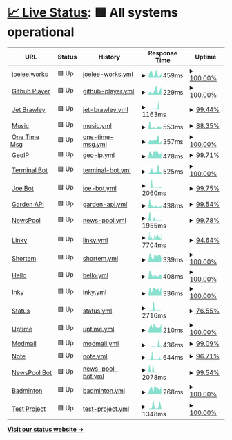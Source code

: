 # [📈 Live Status](https://upptime.github.io/upptime): <!--live status--> **🟩 All systems operational**

<!--start: status pages-->
<!-- This summary is generated by Upptime (https://github.com/upptime/upptime) -->
<!-- Do not edit this manually, your changes will be overwritten -->
<!-- prettier-ignore -->
| URL | Status | History | Response Time | Uptime |
| --- | ------ | ------- | ------------- | ------ |
| <img alt="" src="https://icons.duckduckgo.com/ip3/joelee.works.ico" height="13"> [joelee.works](https://joelee.works) | 🟩 Up | [joelee-works.yml](https://github.com/iamsurgee/uptime/commits/HEAD/history/joelee-works.yml) | <details><summary><img alt="Response time graph" src="./graphs/joelee-works/response-time-week.png" height="20"> 459ms</summary><br><a href="https://iamsurgee.github.io/uptime/history/joelee-works"><img alt="Response time 420" src="https://img.shields.io/endpoint?url=https%3A%2F%2Fraw.githubusercontent.com%2Fiamsurgee%2Fuptime%2FHEAD%2Fapi%2Fjoelee-works%2Fresponse-time.json"></a><br><a href="https://iamsurgee.github.io/uptime/history/joelee-works"><img alt="24-hour response time 522" src="https://img.shields.io/endpoint?url=https%3A%2F%2Fraw.githubusercontent.com%2Fiamsurgee%2Fuptime%2FHEAD%2Fapi%2Fjoelee-works%2Fresponse-time-day.json"></a><br><a href="https://iamsurgee.github.io/uptime/history/joelee-works"><img alt="7-day response time 459" src="https://img.shields.io/endpoint?url=https%3A%2F%2Fraw.githubusercontent.com%2Fiamsurgee%2Fuptime%2FHEAD%2Fapi%2Fjoelee-works%2Fresponse-time-week.json"></a><br><a href="https://iamsurgee.github.io/uptime/history/joelee-works"><img alt="30-day response time 417" src="https://img.shields.io/endpoint?url=https%3A%2F%2Fraw.githubusercontent.com%2Fiamsurgee%2Fuptime%2FHEAD%2Fapi%2Fjoelee-works%2Fresponse-time-month.json"></a><br><a href="https://iamsurgee.github.io/uptime/history/joelee-works"><img alt="1-year response time 420" src="https://img.shields.io/endpoint?url=https%3A%2F%2Fraw.githubusercontent.com%2Fiamsurgee%2Fuptime%2FHEAD%2Fapi%2Fjoelee-works%2Fresponse-time-year.json"></a></details> | <details><summary><a href="https://iamsurgee.github.io/uptime/history/joelee-works">100.00%</a></summary><a href="https://iamsurgee.github.io/uptime/history/joelee-works"><img alt="All-time uptime 100.00%" src="https://img.shields.io/endpoint?url=https%3A%2F%2Fraw.githubusercontent.com%2Fiamsurgee%2Fuptime%2FHEAD%2Fapi%2Fjoelee-works%2Fuptime.json"></a><br><a href="https://iamsurgee.github.io/uptime/history/joelee-works"><img alt="24-hour uptime 100.00%" src="https://img.shields.io/endpoint?url=https%3A%2F%2Fraw.githubusercontent.com%2Fiamsurgee%2Fuptime%2FHEAD%2Fapi%2Fjoelee-works%2Fuptime-day.json"></a><br><a href="https://iamsurgee.github.io/uptime/history/joelee-works"><img alt="7-day uptime 100.00%" src="https://img.shields.io/endpoint?url=https%3A%2F%2Fraw.githubusercontent.com%2Fiamsurgee%2Fuptime%2FHEAD%2Fapi%2Fjoelee-works%2Fuptime-week.json"></a><br><a href="https://iamsurgee.github.io/uptime/history/joelee-works"><img alt="30-day uptime 100.00%" src="https://img.shields.io/endpoint?url=https%3A%2F%2Fraw.githubusercontent.com%2Fiamsurgee%2Fuptime%2FHEAD%2Fapi%2Fjoelee-works%2Fuptime-month.json"></a><br><a href="https://iamsurgee.github.io/uptime/history/joelee-works"><img alt="1-year uptime 100.00%" src="https://img.shields.io/endpoint?url=https%3A%2F%2Fraw.githubusercontent.com%2Fiamsurgee%2Fuptime%2FHEAD%2Fapi%2Fjoelee-works%2Fuptime-year.json"></a></details>
| <img alt="" src="https://icons.duckduckgo.com/ip3/music.joelee.works.ico" height="13"> [Github Player](https://music.joelee.works) | 🟩 Up | [github-player.yml](https://github.com/iamsurgee/uptime/commits/HEAD/history/github-player.yml) | <details><summary><img alt="Response time graph" src="./graphs/github-player/response-time-week.png" height="20"> 229ms</summary><br><a href="https://iamsurgee.github.io/uptime/history/github-player"><img alt="Response time 193" src="https://img.shields.io/endpoint?url=https%3A%2F%2Fraw.githubusercontent.com%2Fiamsurgee%2Fuptime%2FHEAD%2Fapi%2Fgithub-player%2Fresponse-time.json"></a><br><a href="https://iamsurgee.github.io/uptime/history/github-player"><img alt="24-hour response time 434" src="https://img.shields.io/endpoint?url=https%3A%2F%2Fraw.githubusercontent.com%2Fiamsurgee%2Fuptime%2FHEAD%2Fapi%2Fgithub-player%2Fresponse-time-day.json"></a><br><a href="https://iamsurgee.github.io/uptime/history/github-player"><img alt="7-day response time 229" src="https://img.shields.io/endpoint?url=https%3A%2F%2Fraw.githubusercontent.com%2Fiamsurgee%2Fuptime%2FHEAD%2Fapi%2Fgithub-player%2Fresponse-time-week.json"></a><br><a href="https://iamsurgee.github.io/uptime/history/github-player"><img alt="30-day response time 193" src="https://img.shields.io/endpoint?url=https%3A%2F%2Fraw.githubusercontent.com%2Fiamsurgee%2Fuptime%2FHEAD%2Fapi%2Fgithub-player%2Fresponse-time-month.json"></a><br><a href="https://iamsurgee.github.io/uptime/history/github-player"><img alt="1-year response time 193" src="https://img.shields.io/endpoint?url=https%3A%2F%2Fraw.githubusercontent.com%2Fiamsurgee%2Fuptime%2FHEAD%2Fapi%2Fgithub-player%2Fresponse-time-year.json"></a></details> | <details><summary><a href="https://iamsurgee.github.io/uptime/history/github-player">100.00%</a></summary><a href="https://iamsurgee.github.io/uptime/history/github-player"><img alt="All-time uptime 100.00%" src="https://img.shields.io/endpoint?url=https%3A%2F%2Fraw.githubusercontent.com%2Fiamsurgee%2Fuptime%2FHEAD%2Fapi%2Fgithub-player%2Fuptime.json"></a><br><a href="https://iamsurgee.github.io/uptime/history/github-player"><img alt="24-hour uptime 100.00%" src="https://img.shields.io/endpoint?url=https%3A%2F%2Fraw.githubusercontent.com%2Fiamsurgee%2Fuptime%2FHEAD%2Fapi%2Fgithub-player%2Fuptime-day.json"></a><br><a href="https://iamsurgee.github.io/uptime/history/github-player"><img alt="7-day uptime 100.00%" src="https://img.shields.io/endpoint?url=https%3A%2F%2Fraw.githubusercontent.com%2Fiamsurgee%2Fuptime%2FHEAD%2Fapi%2Fgithub-player%2Fuptime-week.json"></a><br><a href="https://iamsurgee.github.io/uptime/history/github-player"><img alt="30-day uptime 100.00%" src="https://img.shields.io/endpoint?url=https%3A%2F%2Fraw.githubusercontent.com%2Fiamsurgee%2Fuptime%2FHEAD%2Fapi%2Fgithub-player%2Fuptime-month.json"></a><br><a href="https://iamsurgee.github.io/uptime/history/github-player"><img alt="1-year uptime 100.00%" src="https://img.shields.io/endpoint?url=https%3A%2F%2Fraw.githubusercontent.com%2Fiamsurgee%2Fuptime%2FHEAD%2Fapi%2Fgithub-player%2Fuptime-year.json"></a></details>
| <img alt="" src="https://icons.duckduckgo.com/ip3/cruelajarevents--leecheeyong.repl.co.ico" height="13"> [Jet Brawley](https://cruelajarevents--leecheeyong.repl.co/) | 🟩 Up | [jet-brawley.yml](https://github.com/iamsurgee/uptime/commits/HEAD/history/jet-brawley.yml) | <details><summary><img alt="Response time graph" src="./graphs/jet-brawley/response-time-week.png" height="20"> 1163ms</summary><br><a href="https://iamsurgee.github.io/uptime/history/jet-brawley"><img alt="Response time 733" src="https://img.shields.io/endpoint?url=https%3A%2F%2Fraw.githubusercontent.com%2Fiamsurgee%2Fuptime%2FHEAD%2Fapi%2Fjet-brawley%2Fresponse-time.json"></a><br><a href="https://iamsurgee.github.io/uptime/history/jet-brawley"><img alt="24-hour response time 208" src="https://img.shields.io/endpoint?url=https%3A%2F%2Fraw.githubusercontent.com%2Fiamsurgee%2Fuptime%2FHEAD%2Fapi%2Fjet-brawley%2Fresponse-time-day.json"></a><br><a href="https://iamsurgee.github.io/uptime/history/jet-brawley"><img alt="7-day response time 1163" src="https://img.shields.io/endpoint?url=https%3A%2F%2Fraw.githubusercontent.com%2Fiamsurgee%2Fuptime%2FHEAD%2Fapi%2Fjet-brawley%2Fresponse-time-week.json"></a><br><a href="https://iamsurgee.github.io/uptime/history/jet-brawley"><img alt="30-day response time 638" src="https://img.shields.io/endpoint?url=https%3A%2F%2Fraw.githubusercontent.com%2Fiamsurgee%2Fuptime%2FHEAD%2Fapi%2Fjet-brawley%2Fresponse-time-month.json"></a><br><a href="https://iamsurgee.github.io/uptime/history/jet-brawley"><img alt="1-year response time 733" src="https://img.shields.io/endpoint?url=https%3A%2F%2Fraw.githubusercontent.com%2Fiamsurgee%2Fuptime%2FHEAD%2Fapi%2Fjet-brawley%2Fresponse-time-year.json"></a></details> | <details><summary><a href="https://iamsurgee.github.io/uptime/history/jet-brawley">99.44%</a></summary><a href="https://iamsurgee.github.io/uptime/history/jet-brawley"><img alt="All-time uptime 99.81%" src="https://img.shields.io/endpoint?url=https%3A%2F%2Fraw.githubusercontent.com%2Fiamsurgee%2Fuptime%2FHEAD%2Fapi%2Fjet-brawley%2Fuptime.json"></a><br><a href="https://iamsurgee.github.io/uptime/history/jet-brawley"><img alt="24-hour uptime 100.00%" src="https://img.shields.io/endpoint?url=https%3A%2F%2Fraw.githubusercontent.com%2Fiamsurgee%2Fuptime%2FHEAD%2Fapi%2Fjet-brawley%2Fuptime-day.json"></a><br><a href="https://iamsurgee.github.io/uptime/history/jet-brawley"><img alt="7-day uptime 99.44%" src="https://img.shields.io/endpoint?url=https%3A%2F%2Fraw.githubusercontent.com%2Fiamsurgee%2Fuptime%2FHEAD%2Fapi%2Fjet-brawley%2Fuptime-week.json"></a><br><a href="https://iamsurgee.github.io/uptime/history/jet-brawley"><img alt="30-day uptime 99.87%" src="https://img.shields.io/endpoint?url=https%3A%2F%2Fraw.githubusercontent.com%2Fiamsurgee%2Fuptime%2FHEAD%2Fapi%2Fjet-brawley%2Fuptime-month.json"></a><br><a href="https://iamsurgee.github.io/uptime/history/jet-brawley"><img alt="1-year uptime 99.81%" src="https://img.shields.io/endpoint?url=https%3A%2F%2Fraw.githubusercontent.com%2Fiamsurgee%2Fuptime%2FHEAD%2Fapi%2Fjet-brawley%2Fuptime-year.json"></a></details>
| <img alt="" src="https://icons.duckduckgo.com/ip3/music.is-a.dev.ico" height="13"> [Music](https://music.is-a.dev) | 🟩 Up | [music.yml](https://github.com/iamsurgee/uptime/commits/HEAD/history/music.yml) | <details><summary><img alt="Response time graph" src="./graphs/music/response-time-week.png" height="20"> 553ms</summary><br><a href="https://iamsurgee.github.io/uptime/history/music"><img alt="Response time 550" src="https://img.shields.io/endpoint?url=https%3A%2F%2Fraw.githubusercontent.com%2Fiamsurgee%2Fuptime%2FHEAD%2Fapi%2Fmusic%2Fresponse-time.json"></a><br><a href="https://iamsurgee.github.io/uptime/history/music"><img alt="24-hour response time 455" src="https://img.shields.io/endpoint?url=https%3A%2F%2Fraw.githubusercontent.com%2Fiamsurgee%2Fuptime%2FHEAD%2Fapi%2Fmusic%2Fresponse-time-day.json"></a><br><a href="https://iamsurgee.github.io/uptime/history/music"><img alt="7-day response time 553" src="https://img.shields.io/endpoint?url=https%3A%2F%2Fraw.githubusercontent.com%2Fiamsurgee%2Fuptime%2FHEAD%2Fapi%2Fmusic%2Fresponse-time-week.json"></a><br><a href="https://iamsurgee.github.io/uptime/history/music"><img alt="30-day response time 481" src="https://img.shields.io/endpoint?url=https%3A%2F%2Fraw.githubusercontent.com%2Fiamsurgee%2Fuptime%2FHEAD%2Fapi%2Fmusic%2Fresponse-time-month.json"></a><br><a href="https://iamsurgee.github.io/uptime/history/music"><img alt="1-year response time 550" src="https://img.shields.io/endpoint?url=https%3A%2F%2Fraw.githubusercontent.com%2Fiamsurgee%2Fuptime%2FHEAD%2Fapi%2Fmusic%2Fresponse-time-year.json"></a></details> | <details><summary><a href="https://iamsurgee.github.io/uptime/history/music">88.35%</a></summary><a href="https://iamsurgee.github.io/uptime/history/music"><img alt="All-time uptime 98.46%" src="https://img.shields.io/endpoint?url=https%3A%2F%2Fraw.githubusercontent.com%2Fiamsurgee%2Fuptime%2FHEAD%2Fapi%2Fmusic%2Fuptime.json"></a><br><a href="https://iamsurgee.github.io/uptime/history/music"><img alt="24-hour uptime 65.05%" src="https://img.shields.io/endpoint?url=https%3A%2F%2Fraw.githubusercontent.com%2Fiamsurgee%2Fuptime%2FHEAD%2Fapi%2Fmusic%2Fuptime-day.json"></a><br><a href="https://iamsurgee.github.io/uptime/history/music"><img alt="7-day uptime 88.35%" src="https://img.shields.io/endpoint?url=https%3A%2F%2Fraw.githubusercontent.com%2Fiamsurgee%2Fuptime%2FHEAD%2Fapi%2Fmusic%2Fuptime-week.json"></a><br><a href="https://iamsurgee.github.io/uptime/history/music"><img alt="30-day uptime 97.23%" src="https://img.shields.io/endpoint?url=https%3A%2F%2Fraw.githubusercontent.com%2Fiamsurgee%2Fuptime%2FHEAD%2Fapi%2Fmusic%2Fuptime-month.json"></a><br><a href="https://iamsurgee.github.io/uptime/history/music"><img alt="1-year uptime 98.46%" src="https://img.shields.io/endpoint?url=https%3A%2F%2Fraw.githubusercontent.com%2Fiamsurgee%2Fuptime%2FHEAD%2Fapi%2Fmusic%2Fuptime-year.json"></a></details>
| <img alt="" src="https://icons.duckduckgo.com/ip3/onemsg.js.org.ico" height="13"> [One Time Msg](https://onemsg.js.org/) | 🟩 Up | [one-time-msg.yml](https://github.com/iamsurgee/uptime/commits/HEAD/history/one-time-msg.yml) | <details><summary><img alt="Response time graph" src="./graphs/one-time-msg/response-time-week.png" height="20"> 357ms</summary><br><a href="https://iamsurgee.github.io/uptime/history/one-time-msg"><img alt="Response time 544" src="https://img.shields.io/endpoint?url=https%3A%2F%2Fraw.githubusercontent.com%2Fiamsurgee%2Fuptime%2FHEAD%2Fapi%2Fone-time-msg%2Fresponse-time.json"></a><br><a href="https://iamsurgee.github.io/uptime/history/one-time-msg"><img alt="24-hour response time 253" src="https://img.shields.io/endpoint?url=https%3A%2F%2Fraw.githubusercontent.com%2Fiamsurgee%2Fuptime%2FHEAD%2Fapi%2Fone-time-msg%2Fresponse-time-day.json"></a><br><a href="https://iamsurgee.github.io/uptime/history/one-time-msg"><img alt="7-day response time 357" src="https://img.shields.io/endpoint?url=https%3A%2F%2Fraw.githubusercontent.com%2Fiamsurgee%2Fuptime%2FHEAD%2Fapi%2Fone-time-msg%2Fresponse-time-week.json"></a><br><a href="https://iamsurgee.github.io/uptime/history/one-time-msg"><img alt="30-day response time 646" src="https://img.shields.io/endpoint?url=https%3A%2F%2Fraw.githubusercontent.com%2Fiamsurgee%2Fuptime%2FHEAD%2Fapi%2Fone-time-msg%2Fresponse-time-month.json"></a><br><a href="https://iamsurgee.github.io/uptime/history/one-time-msg"><img alt="1-year response time 544" src="https://img.shields.io/endpoint?url=https%3A%2F%2Fraw.githubusercontent.com%2Fiamsurgee%2Fuptime%2FHEAD%2Fapi%2Fone-time-msg%2Fresponse-time-year.json"></a></details> | <details><summary><a href="https://iamsurgee.github.io/uptime/history/one-time-msg">100.00%</a></summary><a href="https://iamsurgee.github.io/uptime/history/one-time-msg"><img alt="All-time uptime 99.51%" src="https://img.shields.io/endpoint?url=https%3A%2F%2Fraw.githubusercontent.com%2Fiamsurgee%2Fuptime%2FHEAD%2Fapi%2Fone-time-msg%2Fuptime.json"></a><br><a href="https://iamsurgee.github.io/uptime/history/one-time-msg"><img alt="24-hour uptime 100.00%" src="https://img.shields.io/endpoint?url=https%3A%2F%2Fraw.githubusercontent.com%2Fiamsurgee%2Fuptime%2FHEAD%2Fapi%2Fone-time-msg%2Fuptime-day.json"></a><br><a href="https://iamsurgee.github.io/uptime/history/one-time-msg"><img alt="7-day uptime 100.00%" src="https://img.shields.io/endpoint?url=https%3A%2F%2Fraw.githubusercontent.com%2Fiamsurgee%2Fuptime%2FHEAD%2Fapi%2Fone-time-msg%2Fuptime-week.json"></a><br><a href="https://iamsurgee.github.io/uptime/history/one-time-msg"><img alt="30-day uptime 99.92%" src="https://img.shields.io/endpoint?url=https%3A%2F%2Fraw.githubusercontent.com%2Fiamsurgee%2Fuptime%2FHEAD%2Fapi%2Fone-time-msg%2Fuptime-month.json"></a><br><a href="https://iamsurgee.github.io/uptime/history/one-time-msg"><img alt="1-year uptime 99.51%" src="https://img.shields.io/endpoint?url=https%3A%2F%2Fraw.githubusercontent.com%2Fiamsurgee%2Fuptime%2FHEAD%2Fapi%2Fone-time-msg%2Fuptime-year.json"></a></details>
| <img alt="" src="https://icons.duckduckgo.com/ip3/geoip.bsyou.repl.co.ico" height="13"> [GeoIP](https://geoip.bsyou.repl.co/) | 🟩 Up | [geo-ip.yml](https://github.com/iamsurgee/uptime/commits/HEAD/history/geo-ip.yml) | <details><summary><img alt="Response time graph" src="./graphs/geo-ip/response-time-week.png" height="20"> 478ms</summary><br><a href="https://iamsurgee.github.io/uptime/history/geo-ip"><img alt="Response time 750" src="https://img.shields.io/endpoint?url=https%3A%2F%2Fraw.githubusercontent.com%2Fiamsurgee%2Fuptime%2FHEAD%2Fapi%2Fgeo-ip%2Fresponse-time.json"></a><br><a href="https://iamsurgee.github.io/uptime/history/geo-ip"><img alt="24-hour response time 466" src="https://img.shields.io/endpoint?url=https%3A%2F%2Fraw.githubusercontent.com%2Fiamsurgee%2Fuptime%2FHEAD%2Fapi%2Fgeo-ip%2Fresponse-time-day.json"></a><br><a href="https://iamsurgee.github.io/uptime/history/geo-ip"><img alt="7-day response time 478" src="https://img.shields.io/endpoint?url=https%3A%2F%2Fraw.githubusercontent.com%2Fiamsurgee%2Fuptime%2FHEAD%2Fapi%2Fgeo-ip%2Fresponse-time-week.json"></a><br><a href="https://iamsurgee.github.io/uptime/history/geo-ip"><img alt="30-day response time 913" src="https://img.shields.io/endpoint?url=https%3A%2F%2Fraw.githubusercontent.com%2Fiamsurgee%2Fuptime%2FHEAD%2Fapi%2Fgeo-ip%2Fresponse-time-month.json"></a><br><a href="https://iamsurgee.github.io/uptime/history/geo-ip"><img alt="1-year response time 750" src="https://img.shields.io/endpoint?url=https%3A%2F%2Fraw.githubusercontent.com%2Fiamsurgee%2Fuptime%2FHEAD%2Fapi%2Fgeo-ip%2Fresponse-time-year.json"></a></details> | <details><summary><a href="https://iamsurgee.github.io/uptime/history/geo-ip">99.71%</a></summary><a href="https://iamsurgee.github.io/uptime/history/geo-ip"><img alt="All-time uptime 99.92%" src="https://img.shields.io/endpoint?url=https%3A%2F%2Fraw.githubusercontent.com%2Fiamsurgee%2Fuptime%2FHEAD%2Fapi%2Fgeo-ip%2Fuptime.json"></a><br><a href="https://iamsurgee.github.io/uptime/history/geo-ip"><img alt="24-hour uptime 100.00%" src="https://img.shields.io/endpoint?url=https%3A%2F%2Fraw.githubusercontent.com%2Fiamsurgee%2Fuptime%2FHEAD%2Fapi%2Fgeo-ip%2Fuptime-day.json"></a><br><a href="https://iamsurgee.github.io/uptime/history/geo-ip"><img alt="7-day uptime 99.71%" src="https://img.shields.io/endpoint?url=https%3A%2F%2Fraw.githubusercontent.com%2Fiamsurgee%2Fuptime%2FHEAD%2Fapi%2Fgeo-ip%2Fuptime-week.json"></a><br><a href="https://iamsurgee.github.io/uptime/history/geo-ip"><img alt="30-day uptime 99.85%" src="https://img.shields.io/endpoint?url=https%3A%2F%2Fraw.githubusercontent.com%2Fiamsurgee%2Fuptime%2FHEAD%2Fapi%2Fgeo-ip%2Fuptime-month.json"></a><br><a href="https://iamsurgee.github.io/uptime/history/geo-ip"><img alt="1-year uptime 99.92%" src="https://img.shields.io/endpoint?url=https%3A%2F%2Fraw.githubusercontent.com%2Fiamsurgee%2Fuptime%2FHEAD%2Fapi%2Fgeo-ip%2Fuptime-year.json"></a></details>
| <img alt="" src="https://icons.duckduckgo.com/ip3/terminal.bsyou.repl.co.ico" height="13"> [Terminal Bot](https://terminal.bsyou.repl.co/) | 🟩 Up | [terminal-bot.yml](https://github.com/iamsurgee/uptime/commits/HEAD/history/terminal-bot.yml) | <details><summary><img alt="Response time graph" src="./graphs/terminal-bot/response-time-week.png" height="20"> 525ms</summary><br><a href="https://iamsurgee.github.io/uptime/history/terminal-bot"><img alt="Response time 1417" src="https://img.shields.io/endpoint?url=https%3A%2F%2Fraw.githubusercontent.com%2Fiamsurgee%2Fuptime%2FHEAD%2Fapi%2Fterminal-bot%2Fresponse-time.json"></a><br><a href="https://iamsurgee.github.io/uptime/history/terminal-bot"><img alt="24-hour response time 311" src="https://img.shields.io/endpoint?url=https%3A%2F%2Fraw.githubusercontent.com%2Fiamsurgee%2Fuptime%2FHEAD%2Fapi%2Fterminal-bot%2Fresponse-time-day.json"></a><br><a href="https://iamsurgee.github.io/uptime/history/terminal-bot"><img alt="7-day response time 525" src="https://img.shields.io/endpoint?url=https%3A%2F%2Fraw.githubusercontent.com%2Fiamsurgee%2Fuptime%2FHEAD%2Fapi%2Fterminal-bot%2Fresponse-time-week.json"></a><br><a href="https://iamsurgee.github.io/uptime/history/terminal-bot"><img alt="30-day response time 1200" src="https://img.shields.io/endpoint?url=https%3A%2F%2Fraw.githubusercontent.com%2Fiamsurgee%2Fuptime%2FHEAD%2Fapi%2Fterminal-bot%2Fresponse-time-month.json"></a><br><a href="https://iamsurgee.github.io/uptime/history/terminal-bot"><img alt="1-year response time 1417" src="https://img.shields.io/endpoint?url=https%3A%2F%2Fraw.githubusercontent.com%2Fiamsurgee%2Fuptime%2FHEAD%2Fapi%2Fterminal-bot%2Fresponse-time-year.json"></a></details> | <details><summary><a href="https://iamsurgee.github.io/uptime/history/terminal-bot">100.00%</a></summary><a href="https://iamsurgee.github.io/uptime/history/terminal-bot"><img alt="All-time uptime 99.72%" src="https://img.shields.io/endpoint?url=https%3A%2F%2Fraw.githubusercontent.com%2Fiamsurgee%2Fuptime%2FHEAD%2Fapi%2Fterminal-bot%2Fuptime.json"></a><br><a href="https://iamsurgee.github.io/uptime/history/terminal-bot"><img alt="24-hour uptime 100.00%" src="https://img.shields.io/endpoint?url=https%3A%2F%2Fraw.githubusercontent.com%2Fiamsurgee%2Fuptime%2FHEAD%2Fapi%2Fterminal-bot%2Fuptime-day.json"></a><br><a href="https://iamsurgee.github.io/uptime/history/terminal-bot"><img alt="7-day uptime 100.00%" src="https://img.shields.io/endpoint?url=https%3A%2F%2Fraw.githubusercontent.com%2Fiamsurgee%2Fuptime%2FHEAD%2Fapi%2Fterminal-bot%2Fuptime-week.json"></a><br><a href="https://iamsurgee.github.io/uptime/history/terminal-bot"><img alt="30-day uptime 99.68%" src="https://img.shields.io/endpoint?url=https%3A%2F%2Fraw.githubusercontent.com%2Fiamsurgee%2Fuptime%2FHEAD%2Fapi%2Fterminal-bot%2Fuptime-month.json"></a><br><a href="https://iamsurgee.github.io/uptime/history/terminal-bot"><img alt="1-year uptime 99.72%" src="https://img.shields.io/endpoint?url=https%3A%2F%2Fraw.githubusercontent.com%2Fiamsurgee%2Fuptime%2FHEAD%2Fapi%2Fterminal-bot%2Fuptime-year.json"></a></details>
| <img alt="" src="https://icons.duckduckgo.com/ip3/oddballnuttynumericalanalysis--cjyou.repl.co.ico" height="13"> [Joe Bot](https://oddballnuttynumericalanalysis--cjyou.repl.co/) | 🟩 Up | [joe-bot.yml](https://github.com/iamsurgee/uptime/commits/HEAD/history/joe-bot.yml) | <details><summary><img alt="Response time graph" src="./graphs/joe-bot/response-time-week.png" height="20"> 2060ms</summary><br><a href="https://iamsurgee.github.io/uptime/history/joe-bot"><img alt="Response time 1048" src="https://img.shields.io/endpoint?url=https%3A%2F%2Fraw.githubusercontent.com%2Fiamsurgee%2Fuptime%2FHEAD%2Fapi%2Fjoe-bot%2Fresponse-time.json"></a><br><a href="https://iamsurgee.github.io/uptime/history/joe-bot"><img alt="24-hour response time 125" src="https://img.shields.io/endpoint?url=https%3A%2F%2Fraw.githubusercontent.com%2Fiamsurgee%2Fuptime%2FHEAD%2Fapi%2Fjoe-bot%2Fresponse-time-day.json"></a><br><a href="https://iamsurgee.github.io/uptime/history/joe-bot"><img alt="7-day response time 2060" src="https://img.shields.io/endpoint?url=https%3A%2F%2Fraw.githubusercontent.com%2Fiamsurgee%2Fuptime%2FHEAD%2Fapi%2Fjoe-bot%2Fresponse-time-week.json"></a><br><a href="https://iamsurgee.github.io/uptime/history/joe-bot"><img alt="30-day response time 1280" src="https://img.shields.io/endpoint?url=https%3A%2F%2Fraw.githubusercontent.com%2Fiamsurgee%2Fuptime%2FHEAD%2Fapi%2Fjoe-bot%2Fresponse-time-month.json"></a><br><a href="https://iamsurgee.github.io/uptime/history/joe-bot"><img alt="1-year response time 1048" src="https://img.shields.io/endpoint?url=https%3A%2F%2Fraw.githubusercontent.com%2Fiamsurgee%2Fuptime%2FHEAD%2Fapi%2Fjoe-bot%2Fresponse-time-year.json"></a></details> | <details><summary><a href="https://iamsurgee.github.io/uptime/history/joe-bot">99.75%</a></summary><a href="https://iamsurgee.github.io/uptime/history/joe-bot"><img alt="All-time uptime 99.39%" src="https://img.shields.io/endpoint?url=https%3A%2F%2Fraw.githubusercontent.com%2Fiamsurgee%2Fuptime%2FHEAD%2Fapi%2Fjoe-bot%2Fuptime.json"></a><br><a href="https://iamsurgee.github.io/uptime/history/joe-bot"><img alt="24-hour uptime 100.00%" src="https://img.shields.io/endpoint?url=https%3A%2F%2Fraw.githubusercontent.com%2Fiamsurgee%2Fuptime%2FHEAD%2Fapi%2Fjoe-bot%2Fuptime-day.json"></a><br><a href="https://iamsurgee.github.io/uptime/history/joe-bot"><img alt="7-day uptime 99.75%" src="https://img.shields.io/endpoint?url=https%3A%2F%2Fraw.githubusercontent.com%2Fiamsurgee%2Fuptime%2FHEAD%2Fapi%2Fjoe-bot%2Fuptime-week.json"></a><br><a href="https://iamsurgee.github.io/uptime/history/joe-bot"><img alt="30-day uptime 99.86%" src="https://img.shields.io/endpoint?url=https%3A%2F%2Fraw.githubusercontent.com%2Fiamsurgee%2Fuptime%2FHEAD%2Fapi%2Fjoe-bot%2Fuptime-month.json"></a><br><a href="https://iamsurgee.github.io/uptime/history/joe-bot"><img alt="1-year uptime 99.39%" src="https://img.shields.io/endpoint?url=https%3A%2F%2Fraw.githubusercontent.com%2Fiamsurgee%2Fuptime%2FHEAD%2Fapi%2Fjoe-bot%2Fuptime-year.json"></a></details>
| <img alt="" src="https://icons.duckduckgo.com/ip3/garden.is-a.dev.ico" height="13"> [Garden API](https://garden.is-a.dev) | 🟩 Up | [garden-api.yml](https://github.com/iamsurgee/uptime/commits/HEAD/history/garden-api.yml) | <details><summary><img alt="Response time graph" src="./graphs/garden-api/response-time-week.png" height="20"> 438ms</summary><br><a href="https://iamsurgee.github.io/uptime/history/garden-api"><img alt="Response time 795" src="https://img.shields.io/endpoint?url=https%3A%2F%2Fraw.githubusercontent.com%2Fiamsurgee%2Fuptime%2FHEAD%2Fapi%2Fgarden-api%2Fresponse-time.json"></a><br><a href="https://iamsurgee.github.io/uptime/history/garden-api"><img alt="24-hour response time 354" src="https://img.shields.io/endpoint?url=https%3A%2F%2Fraw.githubusercontent.com%2Fiamsurgee%2Fuptime%2FHEAD%2Fapi%2Fgarden-api%2Fresponse-time-day.json"></a><br><a href="https://iamsurgee.github.io/uptime/history/garden-api"><img alt="7-day response time 438" src="https://img.shields.io/endpoint?url=https%3A%2F%2Fraw.githubusercontent.com%2Fiamsurgee%2Fuptime%2FHEAD%2Fapi%2Fgarden-api%2Fresponse-time-week.json"></a><br><a href="https://iamsurgee.github.io/uptime/history/garden-api"><img alt="30-day response time 765" src="https://img.shields.io/endpoint?url=https%3A%2F%2Fraw.githubusercontent.com%2Fiamsurgee%2Fuptime%2FHEAD%2Fapi%2Fgarden-api%2Fresponse-time-month.json"></a><br><a href="https://iamsurgee.github.io/uptime/history/garden-api"><img alt="1-year response time 795" src="https://img.shields.io/endpoint?url=https%3A%2F%2Fraw.githubusercontent.com%2Fiamsurgee%2Fuptime%2FHEAD%2Fapi%2Fgarden-api%2Fresponse-time-year.json"></a></details> | <details><summary><a href="https://iamsurgee.github.io/uptime/history/garden-api">99.54%</a></summary><a href="https://iamsurgee.github.io/uptime/history/garden-api"><img alt="All-time uptime 99.38%" src="https://img.shields.io/endpoint?url=https%3A%2F%2Fraw.githubusercontent.com%2Fiamsurgee%2Fuptime%2FHEAD%2Fapi%2Fgarden-api%2Fuptime.json"></a><br><a href="https://iamsurgee.github.io/uptime/history/garden-api"><img alt="24-hour uptime 100.00%" src="https://img.shields.io/endpoint?url=https%3A%2F%2Fraw.githubusercontent.com%2Fiamsurgee%2Fuptime%2FHEAD%2Fapi%2Fgarden-api%2Fuptime-day.json"></a><br><a href="https://iamsurgee.github.io/uptime/history/garden-api"><img alt="7-day uptime 99.54%" src="https://img.shields.io/endpoint?url=https%3A%2F%2Fraw.githubusercontent.com%2Fiamsurgee%2Fuptime%2FHEAD%2Fapi%2Fgarden-api%2Fuptime-week.json"></a><br><a href="https://iamsurgee.github.io/uptime/history/garden-api"><img alt="30-day uptime 98.97%" src="https://img.shields.io/endpoint?url=https%3A%2F%2Fraw.githubusercontent.com%2Fiamsurgee%2Fuptime%2FHEAD%2Fapi%2Fgarden-api%2Fuptime-month.json"></a><br><a href="https://iamsurgee.github.io/uptime/history/garden-api"><img alt="1-year uptime 99.38%" src="https://img.shields.io/endpoint?url=https%3A%2F%2Fraw.githubusercontent.com%2Fiamsurgee%2Fuptime%2FHEAD%2Fapi%2Fgarden-api%2Fuptime-year.json"></a></details>
| <img alt="" src="https://icons.duckduckgo.com/ip3/newspool.js.org.ico" height="13"> [NewsPool](https://newspool.js.org) | 🟩 Up | [news-pool.yml](https://github.com/iamsurgee/uptime/commits/HEAD/history/news-pool.yml) | <details><summary><img alt="Response time graph" src="./graphs/news-pool/response-time-week.png" height="20"> 1955ms</summary><br><a href="https://iamsurgee.github.io/uptime/history/news-pool"><img alt="Response time 1165" src="https://img.shields.io/endpoint?url=https%3A%2F%2Fraw.githubusercontent.com%2Fiamsurgee%2Fuptime%2FHEAD%2Fapi%2Fnews-pool%2Fresponse-time.json"></a><br><a href="https://iamsurgee.github.io/uptime/history/news-pool"><img alt="24-hour response time 472" src="https://img.shields.io/endpoint?url=https%3A%2F%2Fraw.githubusercontent.com%2Fiamsurgee%2Fuptime%2FHEAD%2Fapi%2Fnews-pool%2Fresponse-time-day.json"></a><br><a href="https://iamsurgee.github.io/uptime/history/news-pool"><img alt="7-day response time 1955" src="https://img.shields.io/endpoint?url=https%3A%2F%2Fraw.githubusercontent.com%2Fiamsurgee%2Fuptime%2FHEAD%2Fapi%2Fnews-pool%2Fresponse-time-week.json"></a><br><a href="https://iamsurgee.github.io/uptime/history/news-pool"><img alt="30-day response time 1712" src="https://img.shields.io/endpoint?url=https%3A%2F%2Fraw.githubusercontent.com%2Fiamsurgee%2Fuptime%2FHEAD%2Fapi%2Fnews-pool%2Fresponse-time-month.json"></a><br><a href="https://iamsurgee.github.io/uptime/history/news-pool"><img alt="1-year response time 1165" src="https://img.shields.io/endpoint?url=https%3A%2F%2Fraw.githubusercontent.com%2Fiamsurgee%2Fuptime%2FHEAD%2Fapi%2Fnews-pool%2Fresponse-time-year.json"></a></details> | <details><summary><a href="https://iamsurgee.github.io/uptime/history/news-pool">99.78%</a></summary><a href="https://iamsurgee.github.io/uptime/history/news-pool"><img alt="All-time uptime 99.41%" src="https://img.shields.io/endpoint?url=https%3A%2F%2Fraw.githubusercontent.com%2Fiamsurgee%2Fuptime%2FHEAD%2Fapi%2Fnews-pool%2Fuptime.json"></a><br><a href="https://iamsurgee.github.io/uptime/history/news-pool"><img alt="24-hour uptime 100.00%" src="https://img.shields.io/endpoint?url=https%3A%2F%2Fraw.githubusercontent.com%2Fiamsurgee%2Fuptime%2FHEAD%2Fapi%2Fnews-pool%2Fuptime-day.json"></a><br><a href="https://iamsurgee.github.io/uptime/history/news-pool"><img alt="7-day uptime 99.78%" src="https://img.shields.io/endpoint?url=https%3A%2F%2Fraw.githubusercontent.com%2Fiamsurgee%2Fuptime%2FHEAD%2Fapi%2Fnews-pool%2Fuptime-week.json"></a><br><a href="https://iamsurgee.github.io/uptime/history/news-pool"><img alt="30-day uptime 99.87%" src="https://img.shields.io/endpoint?url=https%3A%2F%2Fraw.githubusercontent.com%2Fiamsurgee%2Fuptime%2FHEAD%2Fapi%2Fnews-pool%2Fuptime-month.json"></a><br><a href="https://iamsurgee.github.io/uptime/history/news-pool"><img alt="1-year uptime 99.41%" src="https://img.shields.io/endpoint?url=https%3A%2F%2Fraw.githubusercontent.com%2Fiamsurgee%2Fuptime%2FHEAD%2Fapi%2Fnews-pool%2Fuptime-year.json"></a></details>
| <img alt="" src="https://icons.duckduckgo.com/ip3/unrealisticgrimvolcano-1.redirector.repl.co.ico" height="13"> [Linky](https://UnrealisticGrimVolcano-1.redirector.repl.co) | 🟩 Up | [linky.yml](https://github.com/iamsurgee/uptime/commits/HEAD/history/linky.yml) | <details><summary><img alt="Response time graph" src="./graphs/linky/response-time-week.png" height="20"> 7704ms</summary><br><a href="https://iamsurgee.github.io/uptime/history/linky"><img alt="Response time 9462" src="https://img.shields.io/endpoint?url=https%3A%2F%2Fraw.githubusercontent.com%2Fiamsurgee%2Fuptime%2FHEAD%2Fapi%2Flinky%2Fresponse-time.json"></a><br><a href="https://iamsurgee.github.io/uptime/history/linky"><img alt="24-hour response time 6385" src="https://img.shields.io/endpoint?url=https%3A%2F%2Fraw.githubusercontent.com%2Fiamsurgee%2Fuptime%2FHEAD%2Fapi%2Flinky%2Fresponse-time-day.json"></a><br><a href="https://iamsurgee.github.io/uptime/history/linky"><img alt="7-day response time 7704" src="https://img.shields.io/endpoint?url=https%3A%2F%2Fraw.githubusercontent.com%2Fiamsurgee%2Fuptime%2FHEAD%2Fapi%2Flinky%2Fresponse-time-week.json"></a><br><a href="https://iamsurgee.github.io/uptime/history/linky"><img alt="30-day response time 8016" src="https://img.shields.io/endpoint?url=https%3A%2F%2Fraw.githubusercontent.com%2Fiamsurgee%2Fuptime%2FHEAD%2Fapi%2Flinky%2Fresponse-time-month.json"></a><br><a href="https://iamsurgee.github.io/uptime/history/linky"><img alt="1-year response time 9462" src="https://img.shields.io/endpoint?url=https%3A%2F%2Fraw.githubusercontent.com%2Fiamsurgee%2Fuptime%2FHEAD%2Fapi%2Flinky%2Fresponse-time-year.json"></a></details> | <details><summary><a href="https://iamsurgee.github.io/uptime/history/linky">94.64%</a></summary><a href="https://iamsurgee.github.io/uptime/history/linky"><img alt="All-time uptime 90.95%" src="https://img.shields.io/endpoint?url=https%3A%2F%2Fraw.githubusercontent.com%2Fiamsurgee%2Fuptime%2FHEAD%2Fapi%2Flinky%2Fuptime.json"></a><br><a href="https://iamsurgee.github.io/uptime/history/linky"><img alt="24-hour uptime 96.16%" src="https://img.shields.io/endpoint?url=https%3A%2F%2Fraw.githubusercontent.com%2Fiamsurgee%2Fuptime%2FHEAD%2Fapi%2Flinky%2Fuptime-day.json"></a><br><a href="https://iamsurgee.github.io/uptime/history/linky"><img alt="7-day uptime 94.64%" src="https://img.shields.io/endpoint?url=https%3A%2F%2Fraw.githubusercontent.com%2Fiamsurgee%2Fuptime%2FHEAD%2Fapi%2Flinky%2Fuptime-week.json"></a><br><a href="https://iamsurgee.github.io/uptime/history/linky"><img alt="30-day uptime 91.06%" src="https://img.shields.io/endpoint?url=https%3A%2F%2Fraw.githubusercontent.com%2Fiamsurgee%2Fuptime%2FHEAD%2Fapi%2Flinky%2Fuptime-month.json"></a><br><a href="https://iamsurgee.github.io/uptime/history/linky"><img alt="1-year uptime 90.95%" src="https://img.shields.io/endpoint?url=https%3A%2F%2Fraw.githubusercontent.com%2Fiamsurgee%2Fuptime%2FHEAD%2Fapi%2Flinky%2Fuptime-year.json"></a></details>
| <img alt="" src="https://icons.duckduckgo.com/ip3/short.is-a.dev.ico" height="13"> [Shortem](https://short.is-a.dev) | 🟩 Up | [shortem.yml](https://github.com/iamsurgee/uptime/commits/HEAD/history/shortem.yml) | <details><summary><img alt="Response time graph" src="./graphs/shortem/response-time-week.png" height="20"> 339ms</summary><br><a href="https://iamsurgee.github.io/uptime/history/shortem"><img alt="Response time 1560" src="https://img.shields.io/endpoint?url=https%3A%2F%2Fraw.githubusercontent.com%2Fiamsurgee%2Fuptime%2FHEAD%2Fapi%2Fshortem%2Fresponse-time.json"></a><br><a href="https://iamsurgee.github.io/uptime/history/shortem"><img alt="24-hour response time 270" src="https://img.shields.io/endpoint?url=https%3A%2F%2Fraw.githubusercontent.com%2Fiamsurgee%2Fuptime%2FHEAD%2Fapi%2Fshortem%2Fresponse-time-day.json"></a><br><a href="https://iamsurgee.github.io/uptime/history/shortem"><img alt="7-day response time 339" src="https://img.shields.io/endpoint?url=https%3A%2F%2Fraw.githubusercontent.com%2Fiamsurgee%2Fuptime%2FHEAD%2Fapi%2Fshortem%2Fresponse-time-week.json"></a><br><a href="https://iamsurgee.github.io/uptime/history/shortem"><img alt="30-day response time 1514" src="https://img.shields.io/endpoint?url=https%3A%2F%2Fraw.githubusercontent.com%2Fiamsurgee%2Fuptime%2FHEAD%2Fapi%2Fshortem%2Fresponse-time-month.json"></a><br><a href="https://iamsurgee.github.io/uptime/history/shortem"><img alt="1-year response time 1560" src="https://img.shields.io/endpoint?url=https%3A%2F%2Fraw.githubusercontent.com%2Fiamsurgee%2Fuptime%2FHEAD%2Fapi%2Fshortem%2Fresponse-time-year.json"></a></details> | <details><summary><a href="https://iamsurgee.github.io/uptime/history/shortem">100.00%</a></summary><a href="https://iamsurgee.github.io/uptime/history/shortem"><img alt="All-time uptime 94.01%" src="https://img.shields.io/endpoint?url=https%3A%2F%2Fraw.githubusercontent.com%2Fiamsurgee%2Fuptime%2FHEAD%2Fapi%2Fshortem%2Fuptime.json"></a><br><a href="https://iamsurgee.github.io/uptime/history/shortem"><img alt="24-hour uptime 100.00%" src="https://img.shields.io/endpoint?url=https%3A%2F%2Fraw.githubusercontent.com%2Fiamsurgee%2Fuptime%2FHEAD%2Fapi%2Fshortem%2Fuptime-day.json"></a><br><a href="https://iamsurgee.github.io/uptime/history/shortem"><img alt="7-day uptime 100.00%" src="https://img.shields.io/endpoint?url=https%3A%2F%2Fraw.githubusercontent.com%2Fiamsurgee%2Fuptime%2FHEAD%2Fapi%2Fshortem%2Fuptime-week.json"></a><br><a href="https://iamsurgee.github.io/uptime/history/shortem"><img alt="30-day uptime 99.61%" src="https://img.shields.io/endpoint?url=https%3A%2F%2Fraw.githubusercontent.com%2Fiamsurgee%2Fuptime%2FHEAD%2Fapi%2Fshortem%2Fuptime-month.json"></a><br><a href="https://iamsurgee.github.io/uptime/history/shortem"><img alt="1-year uptime 94.01%" src="https://img.shields.io/endpoint?url=https%3A%2F%2Fraw.githubusercontent.com%2Fiamsurgee%2Fuptime%2FHEAD%2Fapi%2Fshortem%2Fuptime-year.json"></a></details>
| <img alt="" src="https://icons.duckduckgo.com/ip3/hello.is-a.dev.ico" height="13"> [Hello](https://hello.is-a.dev) | 🟩 Up | [hello.yml](https://github.com/iamsurgee/uptime/commits/HEAD/history/hello.yml) | <details><summary><img alt="Response time graph" src="./graphs/hello/response-time-week.png" height="20"> 408ms</summary><br><a href="https://iamsurgee.github.io/uptime/history/hello"><img alt="Response time 1547" src="https://img.shields.io/endpoint?url=https%3A%2F%2Fraw.githubusercontent.com%2Fiamsurgee%2Fuptime%2FHEAD%2Fapi%2Fhello%2Fresponse-time.json"></a><br><a href="https://iamsurgee.github.io/uptime/history/hello"><img alt="24-hour response time 363" src="https://img.shields.io/endpoint?url=https%3A%2F%2Fraw.githubusercontent.com%2Fiamsurgee%2Fuptime%2FHEAD%2Fapi%2Fhello%2Fresponse-time-day.json"></a><br><a href="https://iamsurgee.github.io/uptime/history/hello"><img alt="7-day response time 408" src="https://img.shields.io/endpoint?url=https%3A%2F%2Fraw.githubusercontent.com%2Fiamsurgee%2Fuptime%2FHEAD%2Fapi%2Fhello%2Fresponse-time-week.json"></a><br><a href="https://iamsurgee.github.io/uptime/history/hello"><img alt="30-day response time 1492" src="https://img.shields.io/endpoint?url=https%3A%2F%2Fraw.githubusercontent.com%2Fiamsurgee%2Fuptime%2FHEAD%2Fapi%2Fhello%2Fresponse-time-month.json"></a><br><a href="https://iamsurgee.github.io/uptime/history/hello"><img alt="1-year response time 1547" src="https://img.shields.io/endpoint?url=https%3A%2F%2Fraw.githubusercontent.com%2Fiamsurgee%2Fuptime%2FHEAD%2Fapi%2Fhello%2Fresponse-time-year.json"></a></details> | <details><summary><a href="https://iamsurgee.github.io/uptime/history/hello">100.00%</a></summary><a href="https://iamsurgee.github.io/uptime/history/hello"><img alt="All-time uptime 99.44%" src="https://img.shields.io/endpoint?url=https%3A%2F%2Fraw.githubusercontent.com%2Fiamsurgee%2Fuptime%2FHEAD%2Fapi%2Fhello%2Fuptime.json"></a><br><a href="https://iamsurgee.github.io/uptime/history/hello"><img alt="24-hour uptime 100.00%" src="https://img.shields.io/endpoint?url=https%3A%2F%2Fraw.githubusercontent.com%2Fiamsurgee%2Fuptime%2FHEAD%2Fapi%2Fhello%2Fuptime-day.json"></a><br><a href="https://iamsurgee.github.io/uptime/history/hello"><img alt="7-day uptime 100.00%" src="https://img.shields.io/endpoint?url=https%3A%2F%2Fraw.githubusercontent.com%2Fiamsurgee%2Fuptime%2FHEAD%2Fapi%2Fhello%2Fuptime-week.json"></a><br><a href="https://iamsurgee.github.io/uptime/history/hello"><img alt="30-day uptime 99.82%" src="https://img.shields.io/endpoint?url=https%3A%2F%2Fraw.githubusercontent.com%2Fiamsurgee%2Fuptime%2FHEAD%2Fapi%2Fhello%2Fuptime-month.json"></a><br><a href="https://iamsurgee.github.io/uptime/history/hello"><img alt="1-year uptime 99.44%" src="https://img.shields.io/endpoint?url=https%3A%2F%2Fraw.githubusercontent.com%2Fiamsurgee%2Fuptime%2FHEAD%2Fapi%2Fhello%2Fuptime-year.json"></a></details>
| <img alt="" src="https://icons.duckduckgo.com/ip3/ink.is-a.dev.ico" height="13"> [Inky](https://ink.is-a.dev/test) | 🟩 Up | [inky.yml](https://github.com/iamsurgee/uptime/commits/HEAD/history/inky.yml) | <details><summary><img alt="Response time graph" src="./graphs/inky/response-time-week.png" height="20"> 336ms</summary><br><a href="https://iamsurgee.github.io/uptime/history/inky"><img alt="Response time 875" src="https://img.shields.io/endpoint?url=https%3A%2F%2Fraw.githubusercontent.com%2Fiamsurgee%2Fuptime%2FHEAD%2Fapi%2Finky%2Fresponse-time.json"></a><br><a href="https://iamsurgee.github.io/uptime/history/inky"><img alt="24-hour response time 450" src="https://img.shields.io/endpoint?url=https%3A%2F%2Fraw.githubusercontent.com%2Fiamsurgee%2Fuptime%2FHEAD%2Fapi%2Finky%2Fresponse-time-day.json"></a><br><a href="https://iamsurgee.github.io/uptime/history/inky"><img alt="7-day response time 336" src="https://img.shields.io/endpoint?url=https%3A%2F%2Fraw.githubusercontent.com%2Fiamsurgee%2Fuptime%2FHEAD%2Fapi%2Finky%2Fresponse-time-week.json"></a><br><a href="https://iamsurgee.github.io/uptime/history/inky"><img alt="30-day response time 972" src="https://img.shields.io/endpoint?url=https%3A%2F%2Fraw.githubusercontent.com%2Fiamsurgee%2Fuptime%2FHEAD%2Fapi%2Finky%2Fresponse-time-month.json"></a><br><a href="https://iamsurgee.github.io/uptime/history/inky"><img alt="1-year response time 875" src="https://img.shields.io/endpoint?url=https%3A%2F%2Fraw.githubusercontent.com%2Fiamsurgee%2Fuptime%2FHEAD%2Fapi%2Finky%2Fresponse-time-year.json"></a></details> | <details><summary><a href="https://iamsurgee.github.io/uptime/history/inky">100.00%</a></summary><a href="https://iamsurgee.github.io/uptime/history/inky"><img alt="All-time uptime 69.72%" src="https://img.shields.io/endpoint?url=https%3A%2F%2Fraw.githubusercontent.com%2Fiamsurgee%2Fuptime%2FHEAD%2Fapi%2Finky%2Fuptime.json"></a><br><a href="https://iamsurgee.github.io/uptime/history/inky"><img alt="24-hour uptime 100.00%" src="https://img.shields.io/endpoint?url=https%3A%2F%2Fraw.githubusercontent.com%2Fiamsurgee%2Fuptime%2FHEAD%2Fapi%2Finky%2Fuptime-day.json"></a><br><a href="https://iamsurgee.github.io/uptime/history/inky"><img alt="7-day uptime 100.00%" src="https://img.shields.io/endpoint?url=https%3A%2F%2Fraw.githubusercontent.com%2Fiamsurgee%2Fuptime%2FHEAD%2Fapi%2Finky%2Fuptime-week.json"></a><br><a href="https://iamsurgee.github.io/uptime/history/inky"><img alt="30-day uptime 86.80%" src="https://img.shields.io/endpoint?url=https%3A%2F%2Fraw.githubusercontent.com%2Fiamsurgee%2Fuptime%2FHEAD%2Fapi%2Finky%2Fuptime-month.json"></a><br><a href="https://iamsurgee.github.io/uptime/history/inky"><img alt="1-year uptime 69.72%" src="https://img.shields.io/endpoint?url=https%3A%2F%2Fraw.githubusercontent.com%2Fiamsurgee%2Fuptime%2FHEAD%2Fapi%2Finky%2Fuptime-year.json"></a></details>
| <img alt="" src="https://icons.duckduckgo.com/ip3/unsteadybitterpoints.noiceapi.repl.co.ico" height="13"> [Status](https://UnsteadyBitterPoints.noiceapi.repl.co) | 🟩 Up | [status.yml](https://github.com/iamsurgee/uptime/commits/HEAD/history/status.yml) | <details><summary><img alt="Response time graph" src="./graphs/status/response-time-week.png" height="20"> 2716ms</summary><br><a href="https://iamsurgee.github.io/uptime/history/status"><img alt="Response time 1818" src="https://img.shields.io/endpoint?url=https%3A%2F%2Fraw.githubusercontent.com%2Fiamsurgee%2Fuptime%2FHEAD%2Fapi%2Fstatus%2Fresponse-time.json"></a><br><a href="https://iamsurgee.github.io/uptime/history/status"><img alt="24-hour response time 6859" src="https://img.shields.io/endpoint?url=https%3A%2F%2Fraw.githubusercontent.com%2Fiamsurgee%2Fuptime%2FHEAD%2Fapi%2Fstatus%2Fresponse-time-day.json"></a><br><a href="https://iamsurgee.github.io/uptime/history/status"><img alt="7-day response time 2716" src="https://img.shields.io/endpoint?url=https%3A%2F%2Fraw.githubusercontent.com%2Fiamsurgee%2Fuptime%2FHEAD%2Fapi%2Fstatus%2Fresponse-time-week.json"></a><br><a href="https://iamsurgee.github.io/uptime/history/status"><img alt="30-day response time 1678" src="https://img.shields.io/endpoint?url=https%3A%2F%2Fraw.githubusercontent.com%2Fiamsurgee%2Fuptime%2FHEAD%2Fapi%2Fstatus%2Fresponse-time-month.json"></a><br><a href="https://iamsurgee.github.io/uptime/history/status"><img alt="1-year response time 1818" src="https://img.shields.io/endpoint?url=https%3A%2F%2Fraw.githubusercontent.com%2Fiamsurgee%2Fuptime%2FHEAD%2Fapi%2Fstatus%2Fresponse-time-year.json"></a></details> | <details><summary><a href="https://iamsurgee.github.io/uptime/history/status">76.55%</a></summary><a href="https://iamsurgee.github.io/uptime/history/status"><img alt="All-time uptime 92.50%" src="https://img.shields.io/endpoint?url=https%3A%2F%2Fraw.githubusercontent.com%2Fiamsurgee%2Fuptime%2FHEAD%2Fapi%2Fstatus%2Fuptime.json"></a><br><a href="https://iamsurgee.github.io/uptime/history/status"><img alt="24-hour uptime 61.21%" src="https://img.shields.io/endpoint?url=https%3A%2F%2Fraw.githubusercontent.com%2Fiamsurgee%2Fuptime%2FHEAD%2Fapi%2Fstatus%2Fuptime-day.json"></a><br><a href="https://iamsurgee.github.io/uptime/history/status"><img alt="7-day uptime 76.55%" src="https://img.shields.io/endpoint?url=https%3A%2F%2Fraw.githubusercontent.com%2Fiamsurgee%2Fuptime%2FHEAD%2Fapi%2Fstatus%2Fuptime-week.json"></a><br><a href="https://iamsurgee.github.io/uptime/history/status"><img alt="30-day uptime 86.16%" src="https://img.shields.io/endpoint?url=https%3A%2F%2Fraw.githubusercontent.com%2Fiamsurgee%2Fuptime%2FHEAD%2Fapi%2Fstatus%2Fuptime-month.json"></a><br><a href="https://iamsurgee.github.io/uptime/history/status"><img alt="1-year uptime 92.50%" src="https://img.shields.io/endpoint?url=https%3A%2F%2Fraw.githubusercontent.com%2Fiamsurgee%2Fuptime%2FHEAD%2Fapi%2Fstatus%2Fuptime-year.json"></a></details>
| <img alt="" src="https://icons.duckduckgo.com/ip3/rudedarkbluehacks.modm.repl.co.ico" height="13"> [Uptime](https://rudedarkbluehacks.modm.repl.co/) | 🟩 Up | [uptime.yml](https://github.com/iamsurgee/uptime/commits/HEAD/history/uptime.yml) | <details><summary><img alt="Response time graph" src="./graphs/uptime/response-time-week.png" height="20"> 210ms</summary><br><a href="https://iamsurgee.github.io/uptime/history/uptime"><img alt="Response time 924" src="https://img.shields.io/endpoint?url=https%3A%2F%2Fraw.githubusercontent.com%2Fiamsurgee%2Fuptime%2FHEAD%2Fapi%2Fuptime%2Fresponse-time.json"></a><br><a href="https://iamsurgee.github.io/uptime/history/uptime"><img alt="24-hour response time 291" src="https://img.shields.io/endpoint?url=https%3A%2F%2Fraw.githubusercontent.com%2Fiamsurgee%2Fuptime%2FHEAD%2Fapi%2Fuptime%2Fresponse-time-day.json"></a><br><a href="https://iamsurgee.github.io/uptime/history/uptime"><img alt="7-day response time 210" src="https://img.shields.io/endpoint?url=https%3A%2F%2Fraw.githubusercontent.com%2Fiamsurgee%2Fuptime%2FHEAD%2Fapi%2Fuptime%2Fresponse-time-week.json"></a><br><a href="https://iamsurgee.github.io/uptime/history/uptime"><img alt="30-day response time 1021" src="https://img.shields.io/endpoint?url=https%3A%2F%2Fraw.githubusercontent.com%2Fiamsurgee%2Fuptime%2FHEAD%2Fapi%2Fuptime%2Fresponse-time-month.json"></a><br><a href="https://iamsurgee.github.io/uptime/history/uptime"><img alt="1-year response time 924" src="https://img.shields.io/endpoint?url=https%3A%2F%2Fraw.githubusercontent.com%2Fiamsurgee%2Fuptime%2FHEAD%2Fapi%2Fuptime%2Fresponse-time-year.json"></a></details> | <details><summary><a href="https://iamsurgee.github.io/uptime/history/uptime">100.00%</a></summary><a href="https://iamsurgee.github.io/uptime/history/uptime"><img alt="All-time uptime 92.59%" src="https://img.shields.io/endpoint?url=https%3A%2F%2Fraw.githubusercontent.com%2Fiamsurgee%2Fuptime%2FHEAD%2Fapi%2Fuptime%2Fuptime.json"></a><br><a href="https://iamsurgee.github.io/uptime/history/uptime"><img alt="24-hour uptime 100.00%" src="https://img.shields.io/endpoint?url=https%3A%2F%2Fraw.githubusercontent.com%2Fiamsurgee%2Fuptime%2FHEAD%2Fapi%2Fuptime%2Fuptime-day.json"></a><br><a href="https://iamsurgee.github.io/uptime/history/uptime"><img alt="7-day uptime 100.00%" src="https://img.shields.io/endpoint?url=https%3A%2F%2Fraw.githubusercontent.com%2Fiamsurgee%2Fuptime%2FHEAD%2Fapi%2Fuptime%2Fuptime-week.json"></a><br><a href="https://iamsurgee.github.io/uptime/history/uptime"><img alt="30-day uptime 99.96%" src="https://img.shields.io/endpoint?url=https%3A%2F%2Fraw.githubusercontent.com%2Fiamsurgee%2Fuptime%2FHEAD%2Fapi%2Fuptime%2Fuptime-month.json"></a><br><a href="https://iamsurgee.github.io/uptime/history/uptime"><img alt="1-year uptime 92.59%" src="https://img.shields.io/endpoint?url=https%3A%2F%2Fraw.githubusercontent.com%2Fiamsurgee%2Fuptime%2FHEAD%2Fapi%2Fuptime%2Fuptime-year.json"></a></details>
| <img alt="" src="https://icons.duckduckgo.com/ip3/profitablecoordinatedmacroinstruction.modm.repl.co.ico" height="13"> [Modmail](https://profitablecoordinatedmacroinstruction.modm.repl.co/) | 🟩 Up | [modmail.yml](https://github.com/iamsurgee/uptime/commits/HEAD/history/modmail.yml) | <details><summary><img alt="Response time graph" src="./graphs/modmail/response-time-week.png" height="20"> 436ms</summary><br><a href="https://iamsurgee.github.io/uptime/history/modmail"><img alt="Response time 1853" src="https://img.shields.io/endpoint?url=https%3A%2F%2Fraw.githubusercontent.com%2Fiamsurgee%2Fuptime%2FHEAD%2Fapi%2Fmodmail%2Fresponse-time.json"></a><br><a href="https://iamsurgee.github.io/uptime/history/modmail"><img alt="24-hour response time 575" src="https://img.shields.io/endpoint?url=https%3A%2F%2Fraw.githubusercontent.com%2Fiamsurgee%2Fuptime%2FHEAD%2Fapi%2Fmodmail%2Fresponse-time-day.json"></a><br><a href="https://iamsurgee.github.io/uptime/history/modmail"><img alt="7-day response time 436" src="https://img.shields.io/endpoint?url=https%3A%2F%2Fraw.githubusercontent.com%2Fiamsurgee%2Fuptime%2FHEAD%2Fapi%2Fmodmail%2Fresponse-time-week.json"></a><br><a href="https://iamsurgee.github.io/uptime/history/modmail"><img alt="30-day response time 1663" src="https://img.shields.io/endpoint?url=https%3A%2F%2Fraw.githubusercontent.com%2Fiamsurgee%2Fuptime%2FHEAD%2Fapi%2Fmodmail%2Fresponse-time-month.json"></a><br><a href="https://iamsurgee.github.io/uptime/history/modmail"><img alt="1-year response time 1853" src="https://img.shields.io/endpoint?url=https%3A%2F%2Fraw.githubusercontent.com%2Fiamsurgee%2Fuptime%2FHEAD%2Fapi%2Fmodmail%2Fresponse-time-year.json"></a></details> | <details><summary><a href="https://iamsurgee.github.io/uptime/history/modmail">99.09%</a></summary><a href="https://iamsurgee.github.io/uptime/history/modmail"><img alt="All-time uptime 99.16%" src="https://img.shields.io/endpoint?url=https%3A%2F%2Fraw.githubusercontent.com%2Fiamsurgee%2Fuptime%2FHEAD%2Fapi%2Fmodmail%2Fuptime.json"></a><br><a href="https://iamsurgee.github.io/uptime/history/modmail"><img alt="24-hour uptime 100.00%" src="https://img.shields.io/endpoint?url=https%3A%2F%2Fraw.githubusercontent.com%2Fiamsurgee%2Fuptime%2FHEAD%2Fapi%2Fmodmail%2Fuptime-day.json"></a><br><a href="https://iamsurgee.github.io/uptime/history/modmail"><img alt="7-day uptime 99.09%" src="https://img.shields.io/endpoint?url=https%3A%2F%2Fraw.githubusercontent.com%2Fiamsurgee%2Fuptime%2FHEAD%2Fapi%2Fmodmail%2Fuptime-week.json"></a><br><a href="https://iamsurgee.github.io/uptime/history/modmail"><img alt="30-day uptime 99.64%" src="https://img.shields.io/endpoint?url=https%3A%2F%2Fraw.githubusercontent.com%2Fiamsurgee%2Fuptime%2FHEAD%2Fapi%2Fmodmail%2Fuptime-month.json"></a><br><a href="https://iamsurgee.github.io/uptime/history/modmail"><img alt="1-year uptime 99.16%" src="https://img.shields.io/endpoint?url=https%3A%2F%2Fraw.githubusercontent.com%2Fiamsurgee%2Fuptime%2FHEAD%2Fapi%2Fmodmail%2Fuptime-year.json"></a></details>
| <img alt="" src="https://icons.duckduckgo.com/ip3/nicesubdueddevices.modm.repl.co.ico" height="13"> [Note](https://NiceSubduedDevices.modm.repl.co) | 🟩 Up | [note.yml](https://github.com/iamsurgee/uptime/commits/HEAD/history/note.yml) | <details><summary><img alt="Response time graph" src="./graphs/note/response-time-week.png" height="20"> 644ms</summary><br><a href="https://iamsurgee.github.io/uptime/history/note"><img alt="Response time 707" src="https://img.shields.io/endpoint?url=https%3A%2F%2Fraw.githubusercontent.com%2Fiamsurgee%2Fuptime%2FHEAD%2Fapi%2Fnote%2Fresponse-time.json"></a><br><a href="https://iamsurgee.github.io/uptime/history/note"><img alt="24-hour response time 243" src="https://img.shields.io/endpoint?url=https%3A%2F%2Fraw.githubusercontent.com%2Fiamsurgee%2Fuptime%2FHEAD%2Fapi%2Fnote%2Fresponse-time-day.json"></a><br><a href="https://iamsurgee.github.io/uptime/history/note"><img alt="7-day response time 644" src="https://img.shields.io/endpoint?url=https%3A%2F%2Fraw.githubusercontent.com%2Fiamsurgee%2Fuptime%2FHEAD%2Fapi%2Fnote%2Fresponse-time-week.json"></a><br><a href="https://iamsurgee.github.io/uptime/history/note"><img alt="30-day response time 667" src="https://img.shields.io/endpoint?url=https%3A%2F%2Fraw.githubusercontent.com%2Fiamsurgee%2Fuptime%2FHEAD%2Fapi%2Fnote%2Fresponse-time-month.json"></a><br><a href="https://iamsurgee.github.io/uptime/history/note"><img alt="1-year response time 707" src="https://img.shields.io/endpoint?url=https%3A%2F%2Fraw.githubusercontent.com%2Fiamsurgee%2Fuptime%2FHEAD%2Fapi%2Fnote%2Fresponse-time-year.json"></a></details> | <details><summary><a href="https://iamsurgee.github.io/uptime/history/note">96.71%</a></summary><a href="https://iamsurgee.github.io/uptime/history/note"><img alt="All-time uptime 98.93%" src="https://img.shields.io/endpoint?url=https%3A%2F%2Fraw.githubusercontent.com%2Fiamsurgee%2Fuptime%2FHEAD%2Fapi%2Fnote%2Fuptime.json"></a><br><a href="https://iamsurgee.github.io/uptime/history/note"><img alt="24-hour uptime 100.00%" src="https://img.shields.io/endpoint?url=https%3A%2F%2Fraw.githubusercontent.com%2Fiamsurgee%2Fuptime%2FHEAD%2Fapi%2Fnote%2Fuptime-day.json"></a><br><a href="https://iamsurgee.github.io/uptime/history/note"><img alt="7-day uptime 96.71%" src="https://img.shields.io/endpoint?url=https%3A%2F%2Fraw.githubusercontent.com%2Fiamsurgee%2Fuptime%2FHEAD%2Fapi%2Fnote%2Fuptime-week.json"></a><br><a href="https://iamsurgee.github.io/uptime/history/note"><img alt="30-day uptime 99.20%" src="https://img.shields.io/endpoint?url=https%3A%2F%2Fraw.githubusercontent.com%2Fiamsurgee%2Fuptime%2FHEAD%2Fapi%2Fnote%2Fuptime-month.json"></a><br><a href="https://iamsurgee.github.io/uptime/history/note"><img alt="1-year uptime 98.93%" src="https://img.shields.io/endpoint?url=https%3A%2F%2Fraw.githubusercontent.com%2Fiamsurgee%2Fuptime%2FHEAD%2Fapi%2Fnote%2Fuptime-year.json"></a></details>
| <img alt="" src="https://icons.duckduckgo.com/ip3/newspool-bot.craigcodes.repl.co.ico" height="13"> [NewsPool Bot](https://newspool-bot.craigcodes.repl.co) | 🟩 Up | [news-pool-bot.yml](https://github.com/iamsurgee/uptime/commits/HEAD/history/news-pool-bot.yml) | <details><summary><img alt="Response time graph" src="./graphs/news-pool-bot/response-time-week.png" height="20"> 2078ms</summary><br><a href="https://iamsurgee.github.io/uptime/history/news-pool-bot"><img alt="Response time 991" src="https://img.shields.io/endpoint?url=https%3A%2F%2Fraw.githubusercontent.com%2Fiamsurgee%2Fuptime%2FHEAD%2Fapi%2Fnews-pool-bot%2Fresponse-time.json"></a><br><a href="https://iamsurgee.github.io/uptime/history/news-pool-bot"><img alt="24-hour response time 273" src="https://img.shields.io/endpoint?url=https%3A%2F%2Fraw.githubusercontent.com%2Fiamsurgee%2Fuptime%2FHEAD%2Fapi%2Fnews-pool-bot%2Fresponse-time-day.json"></a><br><a href="https://iamsurgee.github.io/uptime/history/news-pool-bot"><img alt="7-day response time 2078" src="https://img.shields.io/endpoint?url=https%3A%2F%2Fraw.githubusercontent.com%2Fiamsurgee%2Fuptime%2FHEAD%2Fapi%2Fnews-pool-bot%2Fresponse-time-week.json"></a><br><a href="https://iamsurgee.github.io/uptime/history/news-pool-bot"><img alt="30-day response time 1351" src="https://img.shields.io/endpoint?url=https%3A%2F%2Fraw.githubusercontent.com%2Fiamsurgee%2Fuptime%2FHEAD%2Fapi%2Fnews-pool-bot%2Fresponse-time-month.json"></a><br><a href="https://iamsurgee.github.io/uptime/history/news-pool-bot"><img alt="1-year response time 991" src="https://img.shields.io/endpoint?url=https%3A%2F%2Fraw.githubusercontent.com%2Fiamsurgee%2Fuptime%2FHEAD%2Fapi%2Fnews-pool-bot%2Fresponse-time-year.json"></a></details> | <details><summary><a href="https://iamsurgee.github.io/uptime/history/news-pool-bot">99.54%</a></summary><a href="https://iamsurgee.github.io/uptime/history/news-pool-bot"><img alt="All-time uptime 99.90%" src="https://img.shields.io/endpoint?url=https%3A%2F%2Fraw.githubusercontent.com%2Fiamsurgee%2Fuptime%2FHEAD%2Fapi%2Fnews-pool-bot%2Fuptime.json"></a><br><a href="https://iamsurgee.github.io/uptime/history/news-pool-bot"><img alt="24-hour uptime 100.00%" src="https://img.shields.io/endpoint?url=https%3A%2F%2Fraw.githubusercontent.com%2Fiamsurgee%2Fuptime%2FHEAD%2Fapi%2Fnews-pool-bot%2Fuptime-day.json"></a><br><a href="https://iamsurgee.github.io/uptime/history/news-pool-bot"><img alt="7-day uptime 99.54%" src="https://img.shields.io/endpoint?url=https%3A%2F%2Fraw.githubusercontent.com%2Fiamsurgee%2Fuptime%2FHEAD%2Fapi%2Fnews-pool-bot%2Fuptime-week.json"></a><br><a href="https://iamsurgee.github.io/uptime/history/news-pool-bot"><img alt="30-day uptime 99.82%" src="https://img.shields.io/endpoint?url=https%3A%2F%2Fraw.githubusercontent.com%2Fiamsurgee%2Fuptime%2FHEAD%2Fapi%2Fnews-pool-bot%2Fuptime-month.json"></a><br><a href="https://iamsurgee.github.io/uptime/history/news-pool-bot"><img alt="1-year uptime 99.90%" src="https://img.shields.io/endpoint?url=https%3A%2F%2Fraw.githubusercontent.com%2Fiamsurgee%2Fuptime%2FHEAD%2Fapi%2Fnews-pool-bot%2Fuptime-year.json"></a></details>
| <img alt="" src="https://icons.duckduckgo.com/ip3/badminton.leecheeyong.repl.co.ico" height="13"> [Badminton](https://badminton.leecheeyong.repl.co) | 🟩 Up | [badminton.yml](https://github.com/iamsurgee/uptime/commits/HEAD/history/badminton.yml) | <details><summary><img alt="Response time graph" src="./graphs/badminton/response-time-week.png" height="20"> 268ms</summary><br><a href="https://iamsurgee.github.io/uptime/history/badminton"><img alt="Response time 324" src="https://img.shields.io/endpoint?url=https%3A%2F%2Fraw.githubusercontent.com%2Fiamsurgee%2Fuptime%2FHEAD%2Fapi%2Fbadminton%2Fresponse-time.json"></a><br><a href="https://iamsurgee.github.io/uptime/history/badminton"><img alt="24-hour response time 317" src="https://img.shields.io/endpoint?url=https%3A%2F%2Fraw.githubusercontent.com%2Fiamsurgee%2Fuptime%2FHEAD%2Fapi%2Fbadminton%2Fresponse-time-day.json"></a><br><a href="https://iamsurgee.github.io/uptime/history/badminton"><img alt="7-day response time 268" src="https://img.shields.io/endpoint?url=https%3A%2F%2Fraw.githubusercontent.com%2Fiamsurgee%2Fuptime%2FHEAD%2Fapi%2Fbadminton%2Fresponse-time-week.json"></a><br><a href="https://iamsurgee.github.io/uptime/history/badminton"><img alt="30-day response time 325" src="https://img.shields.io/endpoint?url=https%3A%2F%2Fraw.githubusercontent.com%2Fiamsurgee%2Fuptime%2FHEAD%2Fapi%2Fbadminton%2Fresponse-time-month.json"></a><br><a href="https://iamsurgee.github.io/uptime/history/badminton"><img alt="1-year response time 324" src="https://img.shields.io/endpoint?url=https%3A%2F%2Fraw.githubusercontent.com%2Fiamsurgee%2Fuptime%2FHEAD%2Fapi%2Fbadminton%2Fresponse-time-year.json"></a></details> | <details><summary><a href="https://iamsurgee.github.io/uptime/history/badminton">100.00%</a></summary><a href="https://iamsurgee.github.io/uptime/history/badminton"><img alt="All-time uptime 100.00%" src="https://img.shields.io/endpoint?url=https%3A%2F%2Fraw.githubusercontent.com%2Fiamsurgee%2Fuptime%2FHEAD%2Fapi%2Fbadminton%2Fuptime.json"></a><br><a href="https://iamsurgee.github.io/uptime/history/badminton"><img alt="24-hour uptime 100.00%" src="https://img.shields.io/endpoint?url=https%3A%2F%2Fraw.githubusercontent.com%2Fiamsurgee%2Fuptime%2FHEAD%2Fapi%2Fbadminton%2Fuptime-day.json"></a><br><a href="https://iamsurgee.github.io/uptime/history/badminton"><img alt="7-day uptime 100.00%" src="https://img.shields.io/endpoint?url=https%3A%2F%2Fraw.githubusercontent.com%2Fiamsurgee%2Fuptime%2FHEAD%2Fapi%2Fbadminton%2Fuptime-week.json"></a><br><a href="https://iamsurgee.github.io/uptime/history/badminton"><img alt="30-day uptime 100.00%" src="https://img.shields.io/endpoint?url=https%3A%2F%2Fraw.githubusercontent.com%2Fiamsurgee%2Fuptime%2FHEAD%2Fapi%2Fbadminton%2Fuptime-month.json"></a><br><a href="https://iamsurgee.github.io/uptime/history/badminton"><img alt="1-year uptime 100.00%" src="https://img.shields.io/endpoint?url=https%3A%2F%2Fraw.githubusercontent.com%2Fiamsurgee%2Fuptime%2FHEAD%2Fapi%2Fbadminton%2Fuptime-year.json"></a></details>
| <img alt="" src="https://icons.duckduckgo.com/ip3/badminton.teambrawley.repl.co.ico" height="13"> [Test Project](https://badminton.teambrawley.repl.co) | 🟩 Up | [test-project.yml](https://github.com/iamsurgee/uptime/commits/HEAD/history/test-project.yml) | <details><summary><img alt="Response time graph" src="./graphs/test-project/response-time-week.png" height="20"> 1348ms</summary><br><a href="https://iamsurgee.github.io/uptime/history/test-project"><img alt="Response time 1348" src="https://img.shields.io/endpoint?url=https%3A%2F%2Fraw.githubusercontent.com%2Fiamsurgee%2Fuptime%2FHEAD%2Fapi%2Ftest-project%2Fresponse-time.json"></a><br><a href="https://iamsurgee.github.io/uptime/history/test-project"><img alt="24-hour response time 273" src="https://img.shields.io/endpoint?url=https%3A%2F%2Fraw.githubusercontent.com%2Fiamsurgee%2Fuptime%2FHEAD%2Fapi%2Ftest-project%2Fresponse-time-day.json"></a><br><a href="https://iamsurgee.github.io/uptime/history/test-project"><img alt="7-day response time 1348" src="https://img.shields.io/endpoint?url=https%3A%2F%2Fraw.githubusercontent.com%2Fiamsurgee%2Fuptime%2FHEAD%2Fapi%2Ftest-project%2Fresponse-time-week.json"></a><br><a href="https://iamsurgee.github.io/uptime/history/test-project"><img alt="30-day response time 1348" src="https://img.shields.io/endpoint?url=https%3A%2F%2Fraw.githubusercontent.com%2Fiamsurgee%2Fuptime%2FHEAD%2Fapi%2Ftest-project%2Fresponse-time-month.json"></a><br><a href="https://iamsurgee.github.io/uptime/history/test-project"><img alt="1-year response time 1348" src="https://img.shields.io/endpoint?url=https%3A%2F%2Fraw.githubusercontent.com%2Fiamsurgee%2Fuptime%2FHEAD%2Fapi%2Ftest-project%2Fresponse-time-year.json"></a></details> | <details><summary><a href="https://iamsurgee.github.io/uptime/history/test-project">100.00%</a></summary><a href="https://iamsurgee.github.io/uptime/history/test-project"><img alt="All-time uptime 100.00%" src="https://img.shields.io/endpoint?url=https%3A%2F%2Fraw.githubusercontent.com%2Fiamsurgee%2Fuptime%2FHEAD%2Fapi%2Ftest-project%2Fuptime.json"></a><br><a href="https://iamsurgee.github.io/uptime/history/test-project"><img alt="24-hour uptime 100.00%" src="https://img.shields.io/endpoint?url=https%3A%2F%2Fraw.githubusercontent.com%2Fiamsurgee%2Fuptime%2FHEAD%2Fapi%2Ftest-project%2Fuptime-day.json"></a><br><a href="https://iamsurgee.github.io/uptime/history/test-project"><img alt="7-day uptime 100.00%" src="https://img.shields.io/endpoint?url=https%3A%2F%2Fraw.githubusercontent.com%2Fiamsurgee%2Fuptime%2FHEAD%2Fapi%2Ftest-project%2Fuptime-week.json"></a><br><a href="https://iamsurgee.github.io/uptime/history/test-project"><img alt="30-day uptime 100.00%" src="https://img.shields.io/endpoint?url=https%3A%2F%2Fraw.githubusercontent.com%2Fiamsurgee%2Fuptime%2FHEAD%2Fapi%2Ftest-project%2Fuptime-month.json"></a><br><a href="https://iamsurgee.github.io/uptime/history/test-project"><img alt="1-year uptime 100.00%" src="https://img.shields.io/endpoint?url=https%3A%2F%2Fraw.githubusercontent.com%2Fiamsurgee%2Fuptime%2FHEAD%2Fapi%2Ftest-project%2Fuptime-year.json"></a></details>

<!--end: status pages-->

[**Visit our status website →**](https://upptime.github.io/upptime)
